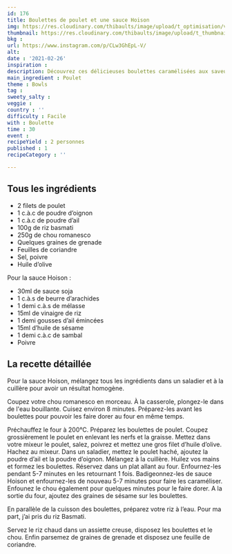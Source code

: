 ```yaml
---
id: 176
title: Boulettes de poulet et une sauce Hoison
img: https://res.cloudinary.com/thibaults/image/upload/t_optimisation/v1614447420/Recipes/20210226_boulettes_poulet_hoison.jpg
thumbnail: https://res.cloudinary.com/thibaults/image/upload/t_thumbnail_josie/v1614447420/Recipes/20210226_boulettes_poulet_hoison.jpg
bkg : 
url: https://www.instagram.com/p/CLw3GhEpL-V/
alt: 
date : '2021-02-26'
inspiration : 
description: Découvrez ces délicieuses boulettes caramélisées aux saveurs asiatiques
main_ingredient : Poulet
theme : Bowls
tag : 
sweety_salty : 
veggie :
country : ''
difficulty : Facile
with : Boulette
time : 30
event : 
recipeYield : 2 personnes
published : 1
recipeCategory : ''

---
```


## Tous les ingrédients
 - 2 filets de poulet
 - 1 c.à.c de poudre d’oignon
 - 1 c.à.c de poudre d’ail
 - 100g de riz basmati
 - 250g de chou romanesco
 - Quelques graines de grenade
 - Feuilles de coriandre
 - Sel, poivre
 - Huile d’olive

Pour la sauce Hoison :
 - 30ml de sauce soja
 - 1 c.à.s de beurre d’arachides
 - 1 demi c.à.s de mélasse
 - 15ml de vinaigre de riz
 - 1 demi gousses d’ail émincées
 - 15ml d’huile de sésame
 - 1 demi c.à.c de sambal
 - Poivre

## La recette détaillée
Pour la sauce Hoison, mélangez tous les ingrédients dans un saladier et à la cuillère pour avoir un résultat homogène.

Coupez votre chou romanesco en morceau. À la casserole, plongez-le dans de l'eau bouillante. Cuisez environ 8 minutes. Préparez-les avant les boulettes pour pouvoir les faire dorer au four en même temps.

Préchauffez le four à 200°C. Préparez les boulettes de poulet. Coupez grossièrement le poulet en enlevant les nerfs et la graisse. Mettez dans votre mixeur le poulet, salez, poivrez et mettez une gros filet d’huile d’olive. Hachez au mixeur. Dans un saladier, mettez le poulet haché, ajoutez la poudre d’ail et la poudre d’oignon. Mélangez à la cuillère. Huilez vos mains et formez les boulettes. Réservez dans un plat allant au four.  Enfournez-les pendant 5-7 minutes en les retournant 1 fois. Badigeonnez-les de sauce Hoison et enfournez-les de nouveau 5-7 minutes pour faire les caraméliser. Enfounez le chou également pour quelques minutes pour le faire dorer. A la sortie du four, ajoutez des graines de sésame sur les boulettes.

En parallèle de la cuisson des boulettes, préparez votre riz à l’eau. Pour ma part, j’ai pris du riz Basmati.

Servez le riz chaud dans un assiette creuse, disposez les boulettes et le chou. Enfin parsemez de graines de grenade et disposez une feuille de coriandre.